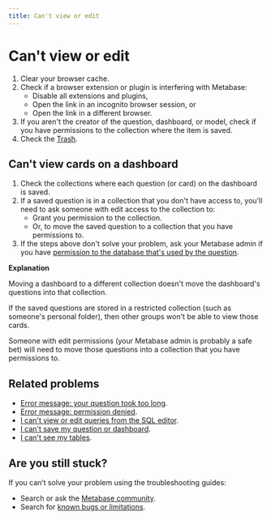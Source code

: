 ```yaml
---
title: Can't view or edit
---
```


# Can't view or edit

1. Clear your browser cache.
2. Check if a browser extension or plugin is interfering with Metabase:
   - Disable all extensions and plugins,
   - Open the link in an incognito browser session, or
   - Open the link in a different browser.
3. If you aren't the creator of the question, dashboard, or model, check if you have permissions to the collection where the item is saved.
4. Check the [Trash](../exploration-and-organization/delete-and-restore.md#see-items-in-trash).

## Can't view cards on a dashboard

1. Check the collections where each question (or card) on the dashboard is saved.
2. If a saved question is in a collection that you don't have access to, you'll need to ask someone with edit access to the collection to:
   - Grant you permission to the collection.
   - Or, to move the saved question to a collection that you have permissions to.
3. If the steps above don't solve your problem, ask your Metabase admin if you have [permission to the database that's used by the question](../permissions/data.md#blocked-view-data-permission).

**Explanation**

Moving a dashboard to a different collection doesn't move the dashboard's questions into that collection.

If the saved questions are stored in a restricted collection (such as someone's personal folder), then other groups won't be able to view those cards.

Someone with edit permissions (your Metabase admin is probably a safe bet) will need to move those questions into a collection that you have permissions to.

## Related problems

- [Error message: your question took too long](./timeout.md).
- [Error message: permission denied](./data-permissions.md#getting-a-permission-denied-error-message).
- [I can't view or edit queries from the SQL editor](./data-permissions.md#a-user-group-cant-access-the-sql-editor).
- [I can't save my question or dashboard](./proxies.md).
- [I can't see my tables](./cant-see-tables.md).

## Are you still stuck?

If you can’t solve your problem using the troubleshooting guides:

- Search or ask the [Metabase community](https://discourse.metabase.com/).
- Search for [known bugs or limitations](./known-issues.md).

